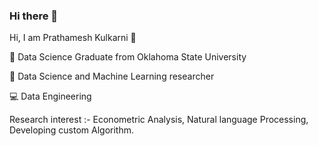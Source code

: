 ### Hi there 👋

Hi, I am Prathamesh Kulkarni 👋

👦 Data Science Graduate from Oklahoma State University

👦 Data Science and Machine Learning researcher

💻 Data Engineering

Research interest :- Econometric Analysis, Natural language Processing, Developing custom Algorithm.

